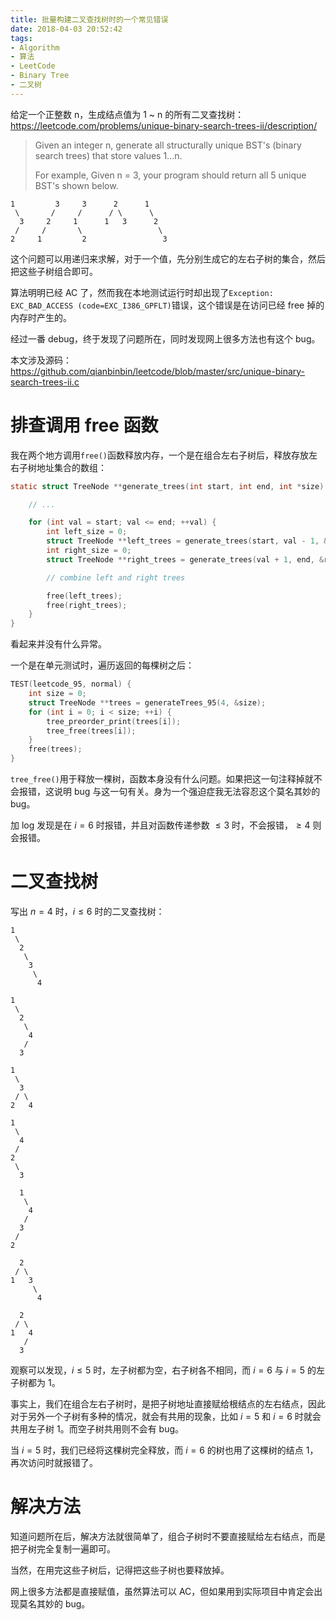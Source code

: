 ```yaml
---
title: 批量构建二叉查找树时的一个常见错误
date: 2018-04-03 20:52:42
tags:
- Algorithm
- 算法
- LeetCode
- Binary Tree
- 二叉树
---
```


给定一个正整数 n，生成结点值为 1 ~ n 的所有二叉查找树：
<https://leetcode.com/problems/unique-binary-search-trees-ii/description/>

> Given an integer n, generate all structurally unique BST's (binary search trees) that store values 1...n.
> 
> For example,
> Given n = 3, your program should return all 5 unique BST's shown below.
```
1         3     3      2      1
 \       /     /      / \      \
  3     2     1      1   3      2
 /     /       \                 \
2     1         2                 3
```

这个问题可以用递归来求解，对于一个值，先分别生成它的左右子树的集合，然后把这些子树组合即可。

算法明明已经 AC 了，然而我在本地测试运行时却出现了`Exception: EXC_BAD_ACCESS (code=EXC_I386_GPFLT)`错误，这个错误是在访问已经 free 掉的内存时产生的。

经过一番 debug，终于发现了问题所在，同时发现网上很多方法也有这个 bug。

本文涉及源码：
<https://github.com/qianbinbin/leetcode/blob/master/src/unique-binary-search-trees-ii.c>

<!-- more -->

# 排查调用 free 函数

我在两个地方调用`free()`函数释放内存，一个是在组合左右子树后，释放存放左右子树地址集合的数组：

```c
static struct TreeNode **generate_trees(int start, int end, int *size) {

    // ...

    for (int val = start; val <= end; ++val) {
        int left_size = 0;
        struct TreeNode **left_trees = generate_trees(start, val - 1, &left_size);
        int right_size = 0;
        struct TreeNode **right_trees = generate_trees(val + 1, end, &right_size);

        // combine left and right trees

        free(left_trees);
        free(right_trees);
    }
}
```

看起来并没有什么异常。

一个是在单元测试时，遍历返回的每棵树之后：

```cpp
TEST(leetcode_95, normal) {
    int size = 0;
    struct TreeNode **trees = generateTrees_95(4, &size);
    for (int i = 0; i < size; ++i) {
        tree_preorder_print(trees[i]);
        tree_free(trees[i]);
    }
    free(trees);
}
```

`tree_free()`用于释放一棵树，函数本身没有什么问题。如果把这一句注释掉就不会报错，这说明 bug 与这一句有关。身为一个强迫症我无法容忍这个莫名其妙的 bug。

加 log 发现是在 $i = 6$ 时报错，并且对函数传递参数 $\le 3$ 时，不会报错，$\ge 4$ 则会报错。

# 二叉查找树

写出 $n = 4$ 时，$i \le 6$ 时的二叉查找树：

```
1
 \
  2
   \
    3
     \
      4

1
 \
  2
   \
    4
   /
  3

1
 \
  3
 / \
2   4

1
 \
  4
 /
2
 \
  3

  1
   \
    4
   /
  3
 /
2

  2
 / \
1   3
     \
      4

  2
 / \
1   4
   /
  3
```

观察可以发现，$i \le 5$ 时，左子树都为空，右子树各不相同，而 $i = 6$ 与 $i = 5$ 的左子树都为 $1$。

事实上，我们在组合左右子树时，是把子树地址直接赋给根结点的左右结点，因此对于另外一个子树有多种的情况，就会有共用的现象，比如 $i = 5$ 和 $i = 6$ 时就会共用左子树 $1$。而空子树共用则不会有 bug。

当 $i = 5$ 时，我们已经将这棵树完全释放，而 $i = 6$ 的树也用了这棵树的结点 $1$，再次访问时就报错了。

# 解决方法

知道问题所在后，解决方法就很简单了，组合子树时不要直接赋给左右结点，而是把子树完全复制一遍即可。

当然，在用完这些子树后，记得把这些子树也要释放掉。

网上很多方法都是直接赋值，虽然算法可以 AC，但如果用到实际项目中肯定会出现莫名其妙的 bug。

